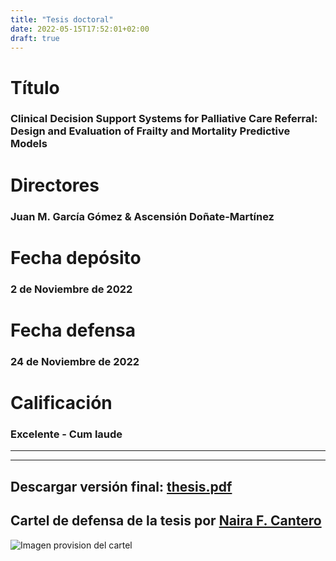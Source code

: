 ```yaml
---
title: "Tesis doctoral"
date: 2022-05-15T17:52:01+02:00
draft: true
---
```

# **Título**
### Clinical Decision Support Systems for Palliative Care Referral: Design and Evaluation of Frailty and Mortality Predictive Models
# **Directores**
### Juan M. García Gómez & Ascensión Doñate-Martínez

# **Fecha depósito**
### 2 de Noviembre de 2022
# **Fecha defensa**
### 24 de Noviembre de 2022

# **Calificación**
### **Excelente - Cum laude**

---
___

## Descargar versión final: [thesis.pdf](/thesis.pdf)

## Cartel de defensa de la tesis por [Naira F. Cantero](https://naiarafcantero.com/)
![Imagen provision del cartel](/img/thesis.png) 